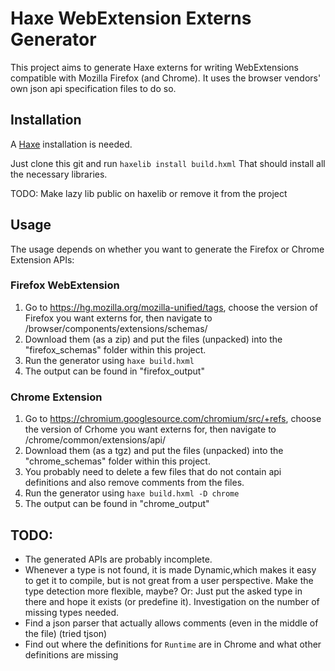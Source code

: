 # Haxe WebExtension Externs Generator

This project aims to generate Haxe externs for writing WebExtensions compatible with Mozilla Firefox (and Chrome).
It uses the browser vendors' own json api specification files to do so.

## Installation

A [Haxe](https://haxe.org) installation is needed.

Just clone this git and run `haxelib install build.hxml`
That should install all the necessary libraries.

TODO: Make lazy lib public on haxelib or remove it from the project

## Usage

The usage depends on whether you want to generate the Firefox or Chrome Extension APIs:

### Firefox WebExtension
1. Go to https://hg.mozilla.org/mozilla-unified/tags, choose the version of Firefox you want externs for, then navigate to /browser/components/extensions/schemas/
2. Download them (as a zip) and put the files (unpacked) into the "firefox_schemas" folder within this project.
3. Run the generator using `haxe build.hxml`
4. The output can be found in "firefox_output"

### Chrome Extension
1. Go to https://chromium.googlesource.com/chromium/src/+refs, choose the version of Crhome you want externs for, then navigate to /chrome/common/extensions/api/
2. Download them (as a tgz) and put the files (unpacked) into the "chrome_schemas" folder within this project.
3. You probably need to delete a few files that do not contain api definitions and also remove comments from the files.
4. Run the generator using `haxe build.hxml -D chrome`
5. The output can be found in "chrome_output"

## TODO:
- The generated APIs are probably incomplete.
- Whenever a type is not found, it is made Dynamic,which makes it easy to get it to compile,
but is not great from a user perspective. Make the type detection more flexible, maybe?
Or: Just put the asked type in there and hope it exists (or predefine it).
Investigation on the number of missing types needed.
- Find a json parser that actually allows comments (even in the middle of the file) (tried tjson)
- Find out where the definitions for `Runtime` are in Chrome and what other definitions are missing
